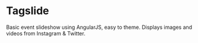 # Tagslide

Basic event slideshow using AngularJS, easy to theme. Displays images and videos from Instagram & Twitter.